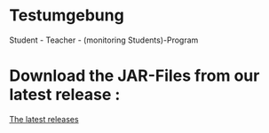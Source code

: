 # Testumgebung
Student - Teacher - (monitoring Students)-Program

# Download the JAR-Files from our latest release :

[The latest releases](https://github.com/alexpichler99/Testumgebung/releases)